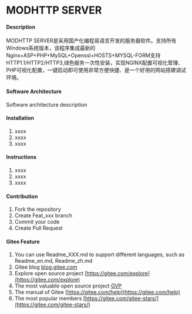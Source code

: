 # MODHTTP SERVER

#### Description
MODHTTP SERVER是采用国产化编程易语言开发的服务器软件。支持所有Windows系统版本，该程序集成最新的Nginx+ASP+PHP+MySQL+Openssl+HOSTS+MYSQL-FORM支持HTTP1.1/HTTP2/HTTP3,绿色服务一次性安装，实现NGINX配置可视化管理、PHP可视化配置，一键启动即可使用非常方便快捷、是一个好用的网站搭建调试环境。

#### Software Architecture
Software architecture description

#### Installation

1.  xxxx
2.  xxxx
3.  xxxx

#### Instructions

1.  xxxx
2.  xxxx
3.  xxxx

#### Contribution

1.  Fork the repository
2.  Create Feat_xxx branch
3.  Commit your code
4.  Create Pull Request


#### Gitee Feature

1.  You can use Readme\_XXX.md to support different languages, such as Readme\_en.md, Readme\_zh.md
2.  Gitee blog [blog.gitee.com](https://blog.gitee.com)
3.  Explore open source project [https://gitee.com/explore](https://gitee.com/explore)
4.  The most valuable open source project [GVP](https://gitee.com/gvp)
5.  The manual of Gitee [https://gitee.com/help](https://gitee.com/help)
6.  The most popular members  [https://gitee.com/gitee-stars/](https://gitee.com/gitee-stars/)
